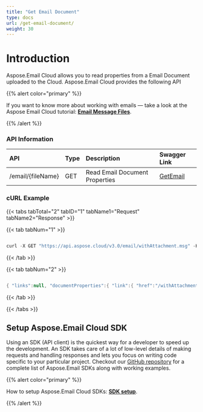```yaml
---
title: "Get Email Document"
type: docs
url: /get-email-document/
weight: 30
---
```


# **Introduction**
Aspose.Email Cloud allows you to read properties from a Email Document uploaded to the Cloud. Aspose.Email Cloud provides the following API



{{% alert color="primary" %}} 

If you want to know more about working with emails — take a look at the Aspose Email Cloud tutorial: [**Email Message Files**](/email-message-files/).

{{% /alert %}} 
### **API Information**

|**API**|**Type**|**Description**|**Swagger Link**|
| :- | :- | :- | :- |
|/email/{fileName}|GET|Read Email Document Properties|[GetEmail](https://apireference.aspose.cloud/email/#/Email/GetEmail)|
### **cURL Example**
{{< tabs tabTotal="2" tabID="1" tabName1="Request" tabName2="Response" >}}

{{< tab tabNum="1" >}}

```java

curl -X GET "https://api.aspose.cloud/v3.0/email/withAttachment.msg" -H "accept: application/json" -H "authorization: Bearer eyJhbGciOiJSUzI1NiIsInR5cCI6IkpXVCJ9.eyJuYmYiOjE1NzU5MjUwNDAsImV4cCI6MTU3NjAxMTQ0MCwiaXNzIjoiaHR0cHM6Ly9hcGkuYXNwb3NlLmNsb3VkIiwiYXVkIjpbImh0dHBzOi8vYXBpLmFzcG9zZS5jbG91ZC9yZXNvdXJjZXMiLCJhcGkucGxhdGZvcm0iLCJhcGkucHJvZHVjdHMiXSwiY2xpZW50X2lkIjoiNzg5NDZmYjQtM2JkNC00ZDNlLWIzMDktZjllMmZmOWFjNmY5IiwiY2xpZW50X2lkU3J2SWQiOiI2NTk5ODQiLCJzY29wZSI6WyJhcGkucGxhdGZvcm0iLCJhcGkucHJvZHVjdHMiXX0.JmM\_z9oMwGwQj4F0NaQA7WItUz\_UALIYRTbPMmutOdJfP1d4FPjpCnML4y8a\_atM--jsXCp0aXO7QD5Vhe1QoKk\_Xiwa1TrU08MpgGjapUdeTrXEVrMFuMp\_dlN18futPUwB8muyYjFY0ljKQz7tTNQIO4VzHo6cqtFR1S88D7F49mztSTh3LdssKvYCTixzeEdzTj-vRCBRUYoS-dA3lxUnRB3Z7z7iDZRYIt2j7rJCEENG6z-4KduOTJnicLEz3HOUCcPyThTBYcVc2bJL8fdOQCYZhjUsqeMIoYcRxvced5JrJOEoIk6cbEenahUtmaJ89q-9mCKsn2qvuECUAA"

```

{{< /tab >}}

{{< tab tabNum="2" >}}

```java

{ "links":null, "documentProperties":{ "link":{ "href":"/withAttachment.msg/documentproperties/", "rel":"self", "type":null, "title":null }, "list":[ { "link":{ "href":"/withAttachment.msg/documentproperties/Bcc", "rel":"self", "type":null, "title":null }, "name":"Bcc", "value":"" }, { "link":{ "href":"/withAttachment.msg/documentproperties/Body", "rel":"self", "type":null, "title":null }, "name":"Body", "value":"" }, { "link":{ "href":"/withAttachment.msg/documentproperties/CC", "rel":"self", "type":null, "title":null }, "name":"CC", "value":"" }, { "link":{ "href":"/withAttachment.msg/documentproperties/Date", "rel":"self", "type":null, "title":null }, "name":"Date", "value":"0001-01-01T00:00:00" }, { "link":{ "href":"/withAttachment.msg/documentproperties/DeliveryNotificationOptions", "rel":"self", "type":null, "title":null }, "name":"DeliveryNotificationOptions", "value":null }, { "link":{ "href":"/withAttachment.msg/documentproperties/From", "rel":"self", "type":null, "title":null }, "name":"From", "value":null }, { "link":{ "href":"/withAttachment.msg/documentproperties/To", "rel":"self", "type":null, "title":null }, "name":"To", "value":"" }, { "link":{ "href":"/withAttachment.msg/documentproperties/HtmlBody", "rel":"self", "type":null, "title":null }, "name":"HtmlBody", "value":"" }, { "link":{ "href":"/withAttachment.msg/documentproperties/IsBodyHtml", "rel":"self", "type":null, "title":null }, "name":"IsBodyHtml", "value":null }, { "link":{ "href":"/withAttachment.msg/documentproperties/MessageId", "rel":"self", "type":null, "title":null }, "name":"MessageId", "value":"9ddfa213c2504d16b5c2ec3dbac7d51a" }, { "link":{ "href":"/withAttachment.msg/documentproperties/Priority", "rel":"self", "type":null, "title":null }, "name":"Priority", "value":"Normal" }, { "link":{ "href":"/withAttachment.msg/documentproperties/Subject", "rel":"self", "type":null, "title":null }, "name":"Subject", "value":"" }, { "link":{ "href":"/withAttachment.msg/documentproperties/Attachments", "rel":"self", "type":null, "title":null }, "name":"Attachments", "value":[ { "name":"sample.vcf" } ] } ] } }

```

{{< /tab >}}

{{< /tabs >}}
## **Setup Aspose.Email Cloud SDK**
Using an SDK (API client) is the quickest way for a developer to speed up the development. An SDK takes care of a lot of low-level details of making requests and handling responses and lets you focus on writing code specific to your particular project. Checkout our [GitHub repository](https://github.com/aspose-email-cloud) for a complete list of Aspose.Email SDKs along with working examples.

{{% alert color="primary" %}} 

How to setup Aspose.Email Cloud SDKs: [**SDK setup**](/sdk-setup/).

{{% /alert %}} 




